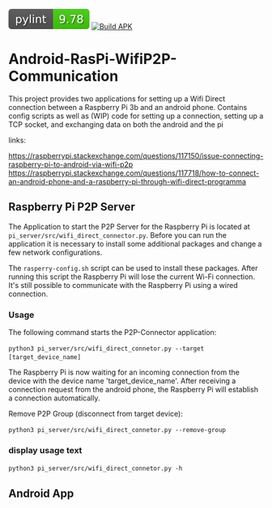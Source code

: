 ![pylint badge](https://github.com/marv1913/Android-RasPi-WifiP2P/blob/badges/pylint.svg) [![Build APK](https://github.com/marv1913/Android-RasPi-WifiP2P/actions/workflows/android.yml/badge.svg)](https://github.com/marv1913/Android-RasPi-WifiP2P/actions/workflows/android.yml)

# Android-RasPi-WifiP2P-Communication
This project provides two applications for setting up a Wifi Direct connection between a Raspberry Pi 3b and an android 
phone. 
Contains config scripts as well as (WIP) code for setting up a connection, setting up a TCP socket, and exchanging data 
on both the android and the pi

links: 

https://raspberrypi.stackexchange.com/questions/117150/issue-connecting-raspberry-pi-to-android-via-wifi-p2p
https://raspberrypi.stackexchange.com/questions/117718/how-to-connect-an-android-phone-and-a-raspberry-pi-through-wifi-direct-programma

## Raspberry Pi P2P Server

The Application to start the P2P Server for the Raspberry Pi is located at `pi_server/src/wifi_direct_connector.py`.
Before you can run the application it is necessary to install some additional packages and change a few network configurations.

The `rasperry-config.sh` script can be used to install these packages. After running this script the Raspberry Pi 
will lose the current Wi-Fi connection. It's still possible to communicate with the Raspberry Pi using a wired connection.

### Usage

The following command starts the P2P-Connector application:

`python3 pi_server/src/wifi_direct_connetor.py --target [target_device_name]`

The Raspberry Pi is now waiting for an incoming connection from the device with the device name 'target_device_name'.
After receiving a connection request from the android phone, the Raspberry Pi will establish a connection automatically.

Remove P2P Group (disconnect from target device):

`python3 pi_server/src/wifi_direct_connetor.py --remove-group`


### display usage text

`python3 pi_server/src/wifi_direct_connetor.py -h`

## Android App
